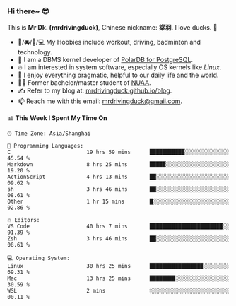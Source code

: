### Hi there~ 😎

This is **Mr Dk. (mrdrivingduck)**, Chinese nickname: **棠羽**. I love ducks. 🦆

- 💪/🚘/🏸/💻 My Hobbies include workout, driving, badminton and technology.
- 🍊 I am a DBMS kernel developer of [PolarDB for PostgreSQL](https://github.com/ApsaraDB/PolarDB-for-PostgreSQL).
- 🔥 I am interested in system software, especially OS kernels like *Linux*.
- 🔧 I enjoy everything pragmatic, helpful to our daily life and the world.
- 👨‍🎓 Former bachelor/master student of [NUAA](https://en.wikipedia.org/wiki/Nanjing_University_of_Aeronautics_and_Astronautics).
- ✍ Refer to my blog at: [mrdrivingduck.github.io/blog](https://mrdrivingduck.github.io/blog/).
- 📫 Reach me with this email: [mrdrivingduck@gmail.com](mailto:mrdrivingduck@gmail.com).

<!--START_SECTION:waka-->
📊 **This Week I Spent My Time On** 

```text
🕑︎ Time Zone: Asia/Shanghai

💬 Programming Languages: 
C                        19 hrs 59 mins      ███████████░░░░░░░░░░░░░░   45.54 % 
Markdown                 8 hrs 25 mins       █████░░░░░░░░░░░░░░░░░░░░   19.20 % 
ActionScript             4 hrs 13 mins       ██░░░░░░░░░░░░░░░░░░░░░░░   09.62 % 
sh                       3 hrs 46 mins       ██░░░░░░░░░░░░░░░░░░░░░░░   08.61 % 
Other                    1 hr 15 mins        █░░░░░░░░░░░░░░░░░░░░░░░░   02.86 % 

🔥 Editors: 
VS Code                  40 hrs 7 mins       ███████████████████████░░   91.39 % 
Zsh                      3 hrs 46 mins       ██░░░░░░░░░░░░░░░░░░░░░░░   08.61 % 

💻 Operating System: 
Linux                    30 hrs 25 mins      █████████████████░░░░░░░░   69.31 % 
Mac                      13 hrs 25 mins      ████████░░░░░░░░░░░░░░░░░   30.59 % 
WSL                      2 mins              ░░░░░░░░░░░░░░░░░░░░░░░░░   00.11 % 
```


<!--END_SECTION:waka-->

<!-- ![Mr Dk.'s GitHub Stats](https://github-readme-stats.vercel.app/api?username=mrdrivingduck&count_private&show_icons=true&theme=buefy) -->

<!-- ![Most Used Languages](https://github-readme-stats.vercel.app/api/top-langs/?username=mrdrivingduck&exclude_repo=mips32-CPU,snort-tcp-socket&theme=buefy&layout=compact&langs_count=10) -->


<!--
**mrdrivingduck/mrdrivingduck** is a ✨ _special_ ✨ repository because its `README.md` (this file) appears on your GitHub profile.

Here are some ideas to get you started:

- 🔭 I’m currently working on ...
- 🌱 I’m currently learning ...
- 👯 I’m looking to collaborate on ...
- 🤔 I’m looking for help with ...
- 💬 Ask me about ...
- 📫 How to reach me: ...
- 😄 Pronouns: ...
- ⚡ Fun fact: ...
-->
